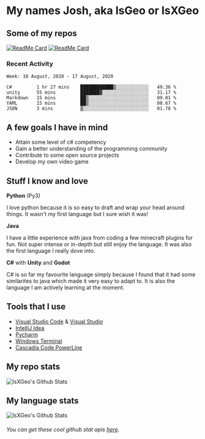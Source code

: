 # **My names Josh, aka IsGeo or IsXGeo**

## **Some of my repos**

[![ReadMe Card](https://github-readme-stats.vercel.app/api/pin/?username=IsXGeo&repo=PyMedusa-VideoConverter&show_owner=true)](https://github.com/IsXGeo/PyMedusa-VideoConverter)
[![ReadMe Card](https://github-readme-stats.vercel.app/api/pin/?username=IsXGeo&repo=hungergames&show_owner=true)](https://github.com/IsXGeo/hungergames)

### **Recent Activity**
<!--START_SECTION:waka-->
```text
Week: 10 August, 2020 - 17 August, 2020

C#         1 hr 27 mins    ████████████▒░░░░░░░░░░░░   49.36 % 
unity      55 mins         ███████▓░░░░░░░░░░░░░░░░░   31.17 % 
Markdown   15 mins         ██▒░░░░░░░░░░░░░░░░░░░░░░   09.01 % 
YAML       15 mins         ██▒░░░░░░░░░░░░░░░░░░░░░░   08.67 % 
JSON       3 mins          ▒░░░░░░░░░░░░░░░░░░░░░░░░   01.78 % 
```
<!--END_SECTION:waka-->

## **A few goals I have in mind**

- Attain some level of c# competency
- Gain a better understanding of the programming community
- Contribute to some open source projects
- Develop my own video game

## **Stuff I know and love**

**Python** (Py3)

I love python because it is so easy to draft and wrap your head around things. It wasn't my first language but I sure wish it was!

**Java**

I have a little experience with java from coding a few minecraft plugins for fun. Not super intense or in-depth but still enjoy the language. It was also the first language I really dove into.

**C#** with **Unity** and **Godot**

C# is so far my favourite language simply because I found that it had some similarites to java which made it very easy to adapt to. It is also the language I am actively learning at the moment.

## **Tools that I use**

- [Visual Studio Code](https://code.visualstudio.com/)
  & [Visual Studio](https://visualstudio.microsoft.com/)
- [IntelliJ Idea](https://www.jetbrains.com/idea/)
- [Pycharm](https://www.jetbrains.com/pycharm/)
- [Windows Terminal](https://github.com/microsoft/terminal)
- [Cascadia Code PowerLine](https://www.hanselman.com/blog/PatchingTheNewCascadiaCodeToIncludePowerlineGlyphsAndOtherNerdFontsForTheWindowsTerminal.aspx)

## **My repo stats**

<img align="center" alt="IsXGeo's Github Stats" src="https://github-readme-stats.vercel.app/api?username=IsXGeo&count_private=true&show_icons=true&include_all_commits=true"/>

## **My language stats**

<img align="center" alt="IsXGeo's Github Stats" src="https://github-readme-stats.vercel.app/api/top-langs/?username=IsXGeo"/><br>

###### You can get these cool github stat apis [here](https://github.com/anuraghazra/github-readme-stats).
